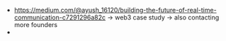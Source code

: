 - https://medium.com/@ayush_16120/building-the-future-of-real-time-communication-c7291296a82c -> web3 case study -> also contacting more founders
-